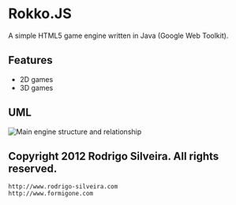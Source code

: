 Rokko.JS
========

A simple HTML5 game engine written in Java (Google Web Toolkit).

Features
--------

* 2D games
* 3D games


UML
---

![Main engine structure and relationship](https://raw.github.com/formigone/rokkojs/master/doc/rokkojs-uml.png)



Copyright 2012 Rodrigo Silveira. All rights reserved.
-----------------------------------------------------
    http://www.rodrigo-silveira.com
    http://www.formigone.com
